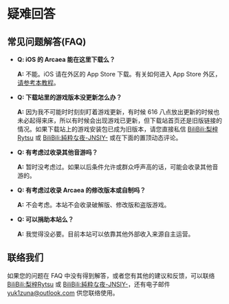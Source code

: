 # 疑难回答

## 常见问题解答(FAQ)

- **Q: iOS 的 Arcaea 能在这里下载么？**

  **A:** 不能。iOS 请在外区的 App Store 下载。有关如何进入 App Store 外区，[请参考本教程](https://www.bilibili.com/read/cv11864138?spm_id_from=333.999.0.0)。

- **Q: 下载站里的游戏版本没更新怎么办？**

  **A:** 因为我不可能时时刻刻盯着游戏更新，有时候 616 八点放出更新的时候也未必起得来床，所以有时候会出现游戏已更新，但下载站首页还是旧版链接的情况。如果下载站上的游戏安装包已成为旧版本，请您直接私信 [BiliBili:梨梓Rytsu](https://space.bilibili.com/5899551) 或 [BiliBili:純粋な夜-JNSIY-](https://space.bilibili.com/299364) 或在下面的置顶动态评论。
  
- **Q: 有考虑过收录其他音游吗？**

  **A:** 暂时没考虑过。如果以后条件允许或群众呼声高的话，可能会收录其他音游的。

- **Q: 有考虑过收录 Arcaea 的修改版本或自制吗？**

  **A:** 不会考虑。本站不会收录破解版、修改版和盗版游戏。

- **Q: 可以捐助本站么？**

  **A:** 我觉得没必要。目前本站可以依靠其他外部收入来源自主运营。


## 联络我们

如果您的问题在 FAQ 中没有得到解答，或者您有其他的建议和反馈，可以联络 [BiliBili:梨梓Rytsu](https://space.bilibili.com/5899551) 或 [BiliBili:純粋な夜-JNSIY-](https://space.bilibili.com/299364)，还有电子邮件 yuk1zuna@outlook.com 供您联络使用。
